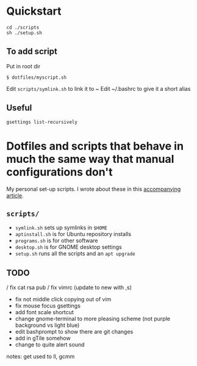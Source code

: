 # Quickstart

```
cd ./scripts
sh ./setup.sh
```

## To add script

Put in root dir
```
$ dotfiles/myscript.sh
```
Edit `scripts/symlink.sh` to link it to ~
Edit ~/.bashrc to give it a short alias

## Useful

```
gsettings list-recursively
```


# Dotfiles and scripts that behave in much the same way that manual configurations don't

My personal set-up scripts. I wrote about these in this [accompanying article](https://victoria.dev/verbose/how-to-set-up-a-fresh-ubuntu-desktop-using-only-dotfiles-and-bash-scripts/).

## `scripts/`

* `symlink.sh` sets up symlinks in `$HOME`
* `aptinstall.sh` is for Ubuntu repository installs
* `programs.sh` is for other software
* `desktop.sh` is for GNOME desktop settings
* `setup.sh` runs all the scripts and an `apt upgrade`

## TODO

/ fix cat rsa pub
/ fix vimrc (update to new with ,s)
- fix not middle click copying out of vim
- fix mouse focus gsettings
- add font scale shortcut
- change gnome-terminal to more pleasing scheme (not purple background vs light blue)
- edit bashprompt to show there are git changes
- add in gTile somehow
- change to quite alert sound

notes: get used to ll, gcmm
